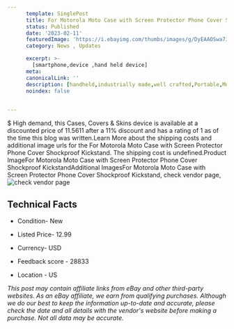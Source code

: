 ```yaml
---
      template: SinglePost
      title: For Motorola Moto Case with Screen Protector Phone Cover Shockproof Kickstand
      status: Published
      date: '2023-02-11'
      featuredImage: 'https://i.ebayimg.com/thumbs/images/g/DyEAAOSwa7JgWZJm/s-l225.jpg'
      category: News , Updates

      excerpt: >-
        [smartphone,device ,hand held device]
      meta:
      canonicalLink: ''
      description: [handheld,industrially made,well crafted,Portable,Mobile,Compact,Convenient,Lightweight,Maneuverable,Man-portable,Miniature,Carriable,Hand-held,Light,Holdable,Transportable,Mobile device,Pocket-sized,On-the-go,Wireless,Cordless,Compact size,Convenient size, smartphone,device ,hand held device]
      noindex: false

        
---
```

$
    High demand, this Cases, Covers & Skins device is available at a discounted price of 11.5611 after a 11% discount and has a rating of 1 as of the time this blog was written.Learn More about the shipping costs and additional image urls for the For Motorola Moto Case with Screen Protector Phone Cover Shockproof Kickstand. The shipping cost is undefined.Product ImageFor Motorola Moto Case with Screen Protector Phone Cover Shockproof KickstandAdditional ImagesFor Motorola Moto Case with Screen Protector Phone Cover Shockproof Kickstand, check vendor page, ![check vendor page](https://origin-galleryplus.ebayimg.com/ws/web/224397296376_2_0_1/225x225.jpg,https://origin-galleryplus.ebayimg.com/ws/web/224397296376_3_0_1/225x225.jpg,https://origin-galleryplus.ebayimg.com/ws/web/224397296376_4_0_1/225x225.jpg,https://origin-galleryplus.ebayimg.com/ws/web/224397296376_5_0_1/225x225.jpg,https://origin-galleryplus.ebayimg.com/ws/web/224397296376_6_0_1/225x225.jpg,https://origin-galleryplus.ebayimg.com/ws/web/224397296376_7_0_1/225x225.jpg,https://origin-galleryplus.ebayimg.com/ws/web/224397296376_8_0_1/225x225.jpg,https://origin-galleryplus.ebayimg.com/ws/web/224397296376_9_0_1/225x225.jpg)
    
    

 ## Technical Facts 



     
      

 - Condition- New 


      

 - Listed Price- 12.99 


      

 - Currency- USD 


      

 - Feedback score - 28833 


      

 - Location - US 


      
      

 *_This post may contain affiliate links from eBay and other third-party websites. As an eBay affiliate, we earn from qualifying purchases. Although we do our best to keep the information up-to-date and accurate, please check the date and all details with the vendor's website before making a purchase. Not all data may be accurate._*



    
    
    
    
    